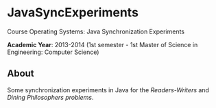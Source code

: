 # JavaSyncExperiments
Course Operating Systems: Java Synchronization Experiments

**Academic Year**: 2013-2014 (1st semester - 1st Master of Science in Engineering: Computer Science)

## About
Some synchronization experiments in Java for the *Readers-Writers* and *Dining Philosophers problems*.
